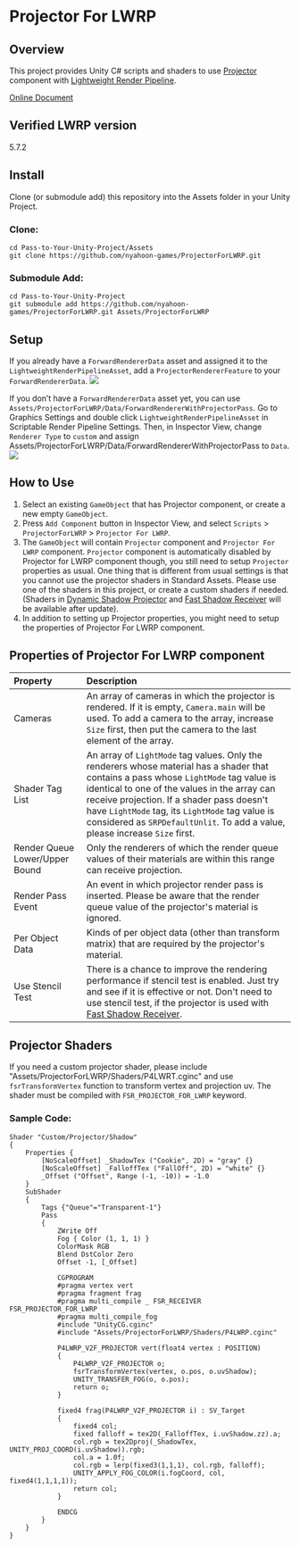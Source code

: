 
# Projector For LWRP

## Overview
This project provides Unity C# scripts and shaders to use [Projector](https://docs.unity3d.com/Manual/class-Projector.html) component with [Lightweight Render Pipeline](https://docs.unity3d.com/Packages/com.unity.render-pipelines.lightweight@4.0/manual/index.html).

[Online Document](https://nyahoon.com/products/projector-for-lwrp)

## Verified LWRP version
5.7.2

## Install
Clone (or submodule add) this repository into the Assets folder in your Unity Project.

### Clone:
	cd Pass-to-Your-Unity-Project/Assets
	git clone https://github.com/nyahoon-games/ProjectorForLWRP.git

### Submodule Add:
	cd Pass-to-Your-Unity-Project
	git submodule add https://github.com/nyahoon-games/ProjectorForLWRP.git Assets/ProjectorForLWRP

## Setup
If you already have a `ForwardRendererData` asset and assigned it to the `LightweightRenderPipelineAsset`, add a `ProjectorRendererFeature` to your `ForwardRendererData`.
![](https://nyahoon.com/wp/wp-content/uploads/2019/05/addrendererfeature.png)

If you don’t have a `ForwardRendererData` asset yet, you can use `Assets/ProjectorForLWRP/Data/ForwardRendererWithProjectorPass`. Go to Graphics Settings and double click `LightweightRenderPipelineAsset` in Scriptable Render Pipeline Settings. Then, in Inspector View, change `Renderer Type` to `custom` and assign  Assets/ProjectorForLWRP/Data/ForwardRendererWithProjectorPass to `Data`.
![](https://nyahoon.com/wp/wp-content/uploads/2019/05/selectforwardrendererdata.png)

## How to Use
1. Select an existing `GameObject` that has Projector component, or create a new empty `GameObject`.
2. Press `Add Component` button in Inspector View, and select `Scripts` > `ProjectorForLWRP` > `Projector For LWRP`.
3. The `GameObject` will contain `Projector` component and `Projector For LWRP` component. `Projector` component is automatically disabled by Projector for LWRP component though, you still need to setup `Projector` properties as usual. One thing that is different from usual settings is that you cannot use the projector shaders in Standard Assets. Please use one of the shaders in this project, or create a custom shaders if needed. (Shaders in [Dynamic Shadow Projector](https://nyahoon.com/products/dynamic-shadow-projector) and [Fast Shadow Receiver](https://nyahoon.com/products/fast-shadow-receiver) will be available after update).
4. In addition to setting up Projector properties, you might need to setup the properties of Projector For LWRP component.

## Properties of Projector For LWRP component
| Property | Description |
|:---|:---|
| Cameras | An array of cameras in which the projector is rendered. If it is empty, <code>Camera.main</code> will be used. To add a camera to the array, increase `Size` first, then put the camera to the last element of the array. |
| Shader Tag List | An array of `LightMode` tag values. Only the renderers whose material has a shader that contains a pass whose `LightMode` tag value is identical to one of the values in the array can receive projection. If a shader pass doesn't have `LightMode` tag, its  `LightMode` tag value is considered as `SRPDefaultUnlit`. To add a value, please increase `Size` first. |
| Render Queue Lower/Upper Bound | Only the renderers of which the render queue values of their materials are within this range can receive projection. |
| Render Pass Event | An event in which projector render pass is inserted. Please be aware that the render queue value of the projector's material is ignored. |
| Per Object Data | Kinds of per object data (other than transform matrix) that are required by the projector's material. |
| Use Stencil Test | There is a chance to improve the rendering performance if stencil test is enabled. Just try and see if it is effective or not. Don't need to use stencil test, if the projector is used with [Fast Shadow Receiver](https://nyahoon.com/products/fast-shadow-receiver). |

## Projector Shaders
If you need a custom projector shader, please include "Assets/ProjectorForLWRP/Shaders/P4LWRT.cginc" and use `fsrTransformVertex` function to transform vertex and projection uv. The shader must be compiled with `FSR_PROJECTOR_FOR_LWRP` keyword.

### Sample Code:

	Shader "Custom/Projector/Shadow" 
	{
		Properties {
			[NoScaleOffset] _ShadowTex ("Cookie", 2D) = "gray" {}
			[NoScaleOffset] _FalloffTex ("FallOff", 2D) = "white" {}
			_Offset ("Offset", Range (-1, -10)) = -1.0
		}
		SubShader
		{
			Tags {"Queue"="Transparent-1"}
			Pass
			{
				ZWrite Off
				Fog { Color (1, 1, 1) }
				ColorMask RGB
				Blend DstColor Zero
				Offset -1, [_Offset]
	
				CGPROGRAM
				#pragma vertex vert
				#pragma fragment frag
				#pragma multi_compile _ FSR_RECEIVER FSR_PROJECTOR_FOR_LWRP
				#pragma multi_compile_fog
				#include "UnityCG.cginc"
				#include "Assets/ProjectorForLWRP/Shaders/P4LWRP.cginc"
	
				P4LWRP_V2F_PROJECTOR vert(float4 vertex : POSITION)
				{
					P4LWRP_V2F_PROJECTOR o;
					fsrTransformVertex(vertex, o.pos, o.uvShadow);
					UNITY_TRANSFER_FOG(o, o.pos);
					return o;
				}

				fixed4 frag(P4LWRP_V2F_PROJECTOR i) : SV_Target
				{
					fixed4 col;
 					fixed falloff = tex2D(_FalloffTex, i.uvShadow.zz).a;
					col.rgb = tex2Dproj(_ShadowTex, UNITY_PROJ_COORD(i.uvShadow)).rgb;
					col.a = 1.0f;
					col.rgb = lerp(fixed3(1,1,1), col.rgb, falloff);
					UNITY_APPLY_FOG_COLOR(i.fogCoord, col, fixed4(1,1,1,1));
					return col;
				}
	
				ENDCG
			}
		} 
	}
